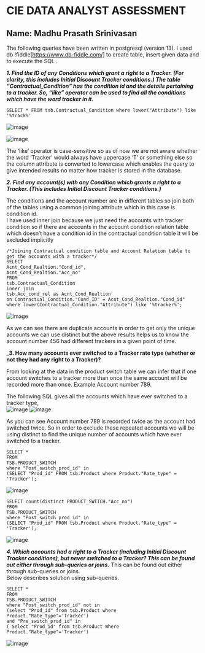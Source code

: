 # CIE DATA ANALYST ASSESSMENT 

## Name:  Madhu Prasath Srinivasan

The following queries have been written in postgresql (version 13). I used db !fiddle[https://www.db-fiddle.com/] to create table, insert given data and to execute the SQL .  


___1. Find the ID of any Conditions which grant a right to a Tracker. (For clarity, this includes Initial Discount Tracker conditions.)
The table “Contractual_Condition” has the condition id and the details pertaining to a tracker.
 So, “like” operator can be used to find all the conditions which have the word tracker in it.___

```
SELECT * FROM tsb.Contractual_Condition where lower("Attribute") like '%track%'
```


![image](https://user-images.githubusercontent.com/78327987/154588262-a636a88a-f55d-434a-8153-722038e2f36c.png)

 ![image](https://user-images.githubusercontent.com/78327987/154590105-3f1d872a-437e-4d4a-aa63-ebd5a7f306a3.png)


The ‘like’ operator is case-sensitive so as of now we are not aware whether the word ‘Tracker’ would always have uppercase ‘T’ or something else so the column attribute is converted to lowercase which enables the query to give intended results no matter how tracker is stored in the database.

___2. Find any account(s) with any Condition which grants a right to a Tracker. (This includes Initial Discount Tracker conditions.)___  

The conditions and the account number are in different tables so join both of the tables using a common joining attribute which in this case is condition id.  
I have used inner join because we just need the accounts with tracker condition so if there are accounts in the account condition relation table which doesn’t have a condition id in the contractual condition table it will be excluded implicitly
 
```
/*Joining Contractual condition table and Account Relation table to get the accounts with a tracker*/
SELECT	
Acnt_Cond_Realtion."Cond_id",
Acnt_Cond_Realtion."Acc_no"
FROM 
tsb.Contractual_Condition 
inner join
tsb.Acc_cond_rel as Acnt_Cond_Realtion
on Contractual_Condition."Cond_ID" = Acnt_Cond_Realtion."Cond_id"
where lower(Contractual_Condition."Attribute") like '%tracker%';
```
![image](https://user-images.githubusercontent.com/78327987/154589017-a752c077-5c8b-4fec-95f8-8e418dc2f7eb.png)

As we can see there are duplicate accounts in order to get only the unique accounts we can use distinct but the above results helps us to know the account number 456 had different trackers in a given point of time.  

___3. How many accounts ever switched to a Tracker rate type (whether or not they had any right to a Tracker)?__  

From looking at the data in the product switch table we can infer that if one account switches to a tracker more than once the same account will be recorded more than once. Example Account number 789.

The following SQL gives all the accounts which have ever switched to a tracker type,  
![image](https://user-images.githubusercontent.com/78327987/154589248-d25dd9c8-b645-4a58-b978-516af622cf1c.png)
![image](https://user-images.githubusercontent.com/78327987/154589267-5b85c70b-f9fe-4de5-b392-2cde48ac6e79.png)
 
As you can see Account number 789 is recorded twice as the account had switched twice. So in order to exclude these repeated accounts we will be using distinct to find the unique number of accounts which have ever switched to a tracker.

```
SELECT *
FROM
TSB.PRODUCT_SWITCH
where "Post_switch_prod_id" in 
(SELECT "Prod_id" FROM tsb.Product where Product."Rate_type" = 'Tracker');
```
![image](https://user-images.githubusercontent.com/78327987/154589488-d7540cad-8d6f-4555-ab72-a8d8e4002e0f.png)

```
SELECT count(distinct PRODUCT_SWITCH."Acc_no")
FROM
TSB.PRODUCT_SWITCH
where "Post_switch_prod_id" in 
(SELECT "Prod_id" FROM tsb.Product where Product."Rate_type" = 'Tracker');
```
![image](https://user-images.githubusercontent.com/78327987/154589470-209da11c-c0c1-4c00-a9b2-75eefa0eb931.png)

___4. Which accounts had a right to a Tracker (including Initial Discount Tracker conditions), but never switched to a Tracker?
This can be found out either through sub-queries or joins.___ 
This can be found out either through sub-queries or joins.  
Below describes solution using sub-queries.
```
SELECT *
FROM
TSB.PRODUCT_SWITCH
where "Post_switch_prod_id" not in 
(select "Prod_id" from tsb.Product where Product."Rate_type"='Tracker')
and "Pre_switch_prod_id" in 
( Select "Prod_id" from tsb.Product Where  Product."Rate_type"='Tracker')
```
![image](https://user-images.githubusercontent.com/78327987/154589967-6fb4fccf-ee19-4df5-be0d-943676a56075.png)





